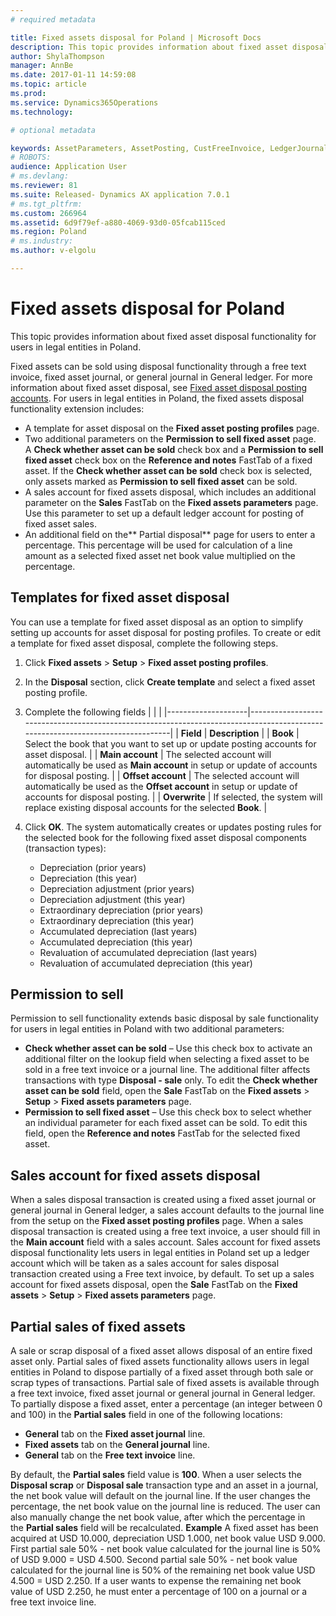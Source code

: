 ```yaml
---
# required metadata

title: Fixed assets disposal for Poland | Microsoft Docs
description: This topic provides information about fixed asset disposal functionality for users in legal entities in Poland. 
author: ShylaThompson
manager: AnnBe
ms.date: 2017-01-11 14:59:08
ms.topic: article
ms.prod: 
ms.service: Dynamics365Operations
ms.technology: 

# optional metadata

keywords: AssetParameters, AssetPosting, CustFreeInvoice, LedgerJournalTable
# ROBOTS: 
audience: Application User
# ms.devlang: 
ms.reviewer: 81
ms.suite: Released- Dynamics AX application 7.0.1
# ms.tgt_pltfrm: 
ms.custom: 266964
ms.assetid: 6d9f79ef-a880-4069-93d0-05fcab115ced
ms.region: Poland
# ms.industry: 
ms.author: v-elgolu

---
```


# Fixed assets disposal for Poland

This topic provides information about fixed asset disposal functionality for users in legal entities in Poland. 

Fixed assets can be sold using disposal functionality through a free text invoice, fixed asset journal, or general journal in General ledger. For more information about fixed asset disposal, see [Fixed asset disposal posting accounts](https://docs.microsoft.com/en-us/dynamics365/operations/financials/fixed-assets/fixed-asset-disposal-posting-accounts). For users in legal entities in Poland, the fixed assets disposal functionality extension includes:

-   A template for asset disposal on the **Fixed asset posting profiles** page.
-   Two additional parameters on the **Permission to sell fixed asset** page. A **Check whether asset can be sold** check box and a **Permission to sell fixed asset** check box on the **Reference and notes** FastTab of a fixed asset. If the **Check whether asset can be sold** check box is selected, only assets marked as **Permission to sell fixed asset** can be sold.
-   A sales account for fixed assets disposal, which includes an additional parameter on the **Sales** FastTab on the **Fixed assets parameters** page. Use this parameter to set up a default ledger account for posting of fixed asset sales.
-   An additional field on the** Partial disposal** page for users to enter a percentage. This percentage will be used for calculation of a line amount as a selected fixed asset net book value multiplied on the percentage.

## Templates for fixed asset disposal
You can use a template for fixed asset disposal as an option to simplify setting up accounts for asset disposal for posting profiles. To create or edit a template for fixed asset disposal, complete the following steps.

1.  Click **Fixed assets** &gt; **Setup** &gt; **Fixed asset posting profiles**.
2.  In the **Disposal** section, click **Create template** and select a fixed asset posting profile.
3.  Complete the following fields
    |                    |                                                                                                                                |
    |--------------------|--------------------------------------------------------------------------------------------------------------------------------|
    | **Field**          | **Description**                                                                                                                |
    | **Book**           | Select the book that you want to set up or update posting accounts for asset disposal.                                         |
    | **Main account**   | The selected account will automatically be used as **Main account** in setup or update of accounts for disposal posting.       |
    | **Offset account** | The selected account will automatically be used as the **Offset account** in setup or update of accounts for disposal posting. |
    | **Overwrite**      | If selected, the system will replace existing disposal accounts for the selected **Book**.                                     |

4.  Click **OK**. The system automatically creates or updates posting rules for the selected book for the following fixed asset disposal components (transaction types):
    -   Depreciation (prior years)
    -   Depreciation (this year)
    -   Depreciation adjustment (prior years)
    -   Depreciation adjustment (this year)
    -   Extraordinary depreciation (prior years)
    -   Extraordinary depreciation (this year)
    -   Accumulated depreciation (last years)
    -   Accumulated depreciation (this year)
    -   Revaluation of accumulated depreciation (last years)
    -   Revaluation of accumulated depreciation (this year)

## Permission to sell
Permission to sell functionality extends basic disposal by sale functionality for users in legal entities in Poland with two additional parameters:

-   **Check whether asset can be sold** – Use this check box to activate an additional filter on the lookup field when selecting a fixed asset to be sold in a free text invoice or a journal line. The additional filter affects transactions with type **Disposal - sale** only. To edit the **Check whether asset can be sold** field, open the **Sale** FastTab on the **Fixed assets** &gt; **Setup** &gt; **Fixed assets parameters** page.
-   **Permission to sell fixed asset** – Use this check box to select whether an individual parameter for each fixed asset can be sold. To edit this field, open the **Reference and notes** FastTab for the selected fixed asset.

## Sales account for fixed assets disposal
When a sales disposal transaction is created using a fixed asset journal or general journal in General ledger, a sales account defaults to the journal line from the setup on the **Fixed asset posting profiles** page. When a sales disposal transaction is created using a free text invoice, a user should fill in the **Main account** field with a sales account. Sales account for fixed assets disposal functionality lets users in legal entities in Poland set up a ledger account which will be taken as a sales account for sales disposal transaction created using a Free text invoice, by default. To set up a sales account for fixed assets disposal, open the **Sale** FastTab on the **Fixed assets** &gt; **Setup** &gt; **Fixed assets parameters** page.

## Partial sales of fixed assets
A sale or scrap disposal of a fixed asset allows disposal of an entire fixed asset only. Partial sales of fixed assets functionality allows users in legal entities in Poland to dispose partially of a fixed asset through both sale or scrap types of transactions. Partial sale of fixed assets is available through a free text invoice, fixed asset journal or general journal in General ledger. To partially dispose a fixed asset, enter a percentage (an integer between 0 and 100) in the **Partial sales** field in one of the following locations:

-   **General** tab on the **Fixed asset journal** line.
-   **Fixed assets** tab on the **General journal** line.
-   **General** tab on the **Free text invoice** line.

By default, the **Partial sales** field value is **100**. When a user selects the **Disposal scrap** or **Disposal sale** transaction type and an asset in a journal, the net book value will default on the journal line. If the user changes the percentage, the net book value on the journal line is reduced. The user can also manually change the net book value, after which the percentage in the **Partial sales** field will be recalculated. **Example** A fixed asset has been acquired at USD 10.000, depreciation USD 1.000, net book value USD 9.000. First partial sale 50% - net book value calculated for the journal line is 50% of USD 9.000 = USD 4.500. Second partial sale 50% - net book value calculated for the journal line is 50% of the remaining net book value USD 4.500 = USD 2.250. If a user wants to expense the remaining net book value of USD 2.250, he must enter a percentage of 100 on a journal or a free text invoice line.

